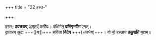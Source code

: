 +++
title = "22 हस्तᳶ"

+++

हस्तᳶ॒ **प्रय॑च्छत्व्** अ॒मृत॒व्ँ वसी॑यः। दक्षि॑णेन॒ **प्रति॑गृभ्णीम** एनत्।  
दा॒तार॑म् अ॒द्य +++([यः])+++ स॑वि॑ता **वि॑देय** +++(=लभेय)+++। यो नो॒ हस्ता॑य **प्रसु॒वाति॑** य॒ज्ञम्॥  
